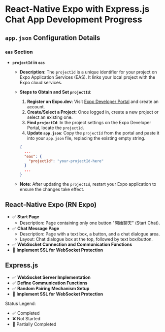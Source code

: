 # React-Native Expo with Express.js Chat App Development Progress

## `app.json` Configuration Details

### `eas` Section

- **`projectId` in `eas`**
  - **Description**: The `projectId` is a unique identifier for your project on Expo Application Services (EAS). It links your local project with the Expo cloud services.
  - **Steps to Obtain and Set `projectId`**:
    1. **Register on Expo.dev**: Visit [Expo Developer Portal](https://expo.dev/) and create an account.
    2. **Create/Select a Project**: Once logged in, create a new project or select an existing one.
    3. **Find `projectId`**: In the project settings on the Expo Developer Portal, locate the `projectId`.
    4. **Update `app.json`**: Copy the `projectId` from the portal and paste it into your `app.json` file, replacing the existing empty string.

    ```json
    {
      ...
      "eas": {
        "projectId": "your-projectId-here"
      }
      ...
    }
    ```

  - **Note**: After updating the `projectId`, restart your Expo application to ensure the changes take effect.

## React-Native Expo (RN Expo)
- ✅ **Start Page**
  - Description: Page containing only one button "開始聊天" (Start Chat).
- ✅ **Chat Message Page**
  - Description: Page with a text box, a button, and a chat dialogue area.
  - Layout: Chat dialogue box at the top, followed by text box/button.
- ✅ **WebSocket Connection and Communication Functions**
- 🔘 **Implement SSL for WebSocket Protection**

## Express.js
- ✅ **WebSocket Server Implementation**
- ✅ **Define Communication Functions**
- ✅ **Random Pairing Mechanism Setup**
- 🔘 **Implement SSL for WebSocket Protection**

Status Legend:
- ✅ Completed
- ❌ Not Started
- 🔘 Partially Completed

